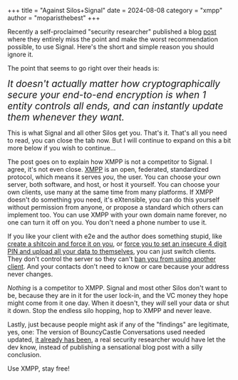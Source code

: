 +++
title = "Against Silos+Signal"
date = 2024-08-08
category = "xmpp"
author = "moparisthebest"
+++

Recently a self-proclaimed "security researcher" published a blog [post](https://soatok.blog/2024/08/04/against-xmppomemo/) where they entirely miss the point and make the worst recommendation possible, to use Signal.  Here's the short and simple reason you should ignore it.

<!-- more -->

The point that seems to go right over their heads is:

<span style="font-size:1.5em; font-style: italic;">It doesn't actually matter how cryptographically secure your end-to-end encryption is when 1 entity controls all ends, and can instantly update them whenever they want.</span>

This is what Signal and all other Silos get you.  That's it.  That's all you need to read, you can close the tab now.  But I will continue to expand on this a bit more below if you wish to continue...

The post goes on to explain how XMPP is not a competitor to Signal.  I agree, it's not even close.  [XMPP](https://xmpp.org/) is an open, federated, standardized protocol, which means it serves *you*, the user.  You can choose your own server, both software, and host, or host it yourself.  You can choose your own clients, use many at the same time from many platforms.  If XMPP doesn't do something you need, it's eXtensible, you can do this yourself without permission from anyone, or propose a standard which others can implement too.  You can use XMPP with your own domain name forever, no one can turn it off on you.  You don't need a phone number to use it.

If you like your client with e2e and the author does something stupid, like [create a shitcoin and force it on you](https://www.wired.com/story/signal-mobilecoin-cryptocurrency-payments/), or [force you to set an insecure 4 digit PIN and upload all your data to themselves](https://blog.cryptographyengineering.com/2020/07/10/a-few-thoughts-about-signals-secure-value-recovery/), you can just switch clients.  They don't control the server so they can't [ban you from using another client](https://github.com/LibreSignal/LibreSignal/issues/37#issuecomment-217211165).  And your contacts don't need to know or care because your address never changes.

*Nothing* is a competitor to XMPP.  Signal and most other Silos don't want to be, because they are in it for the user lock-in, and the VC money they hope might come from it one day.  When it doesn't, they *will* sell your data or shut it down.  Stop the endless silo hopping, hop to XMPP and never leave.

Lastly, just because people might ask if any of the "findings" are legitimate, yes, one: The version of BouncyCastle Conversations used needed updated, [it already has been](https://codeberg.org/iNPUTmice/Conversations/commit/f764b24ffc1089cad147887053d8b64d8207b248), a real security researcher would have let the dev know, instead of publishing a sensational blog post with a silly conclusion.

Use XMPP, stay free!
